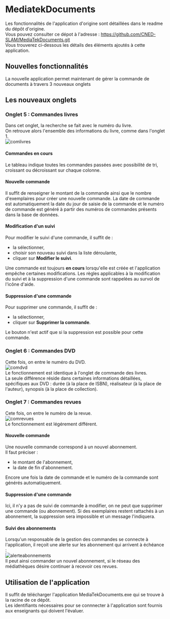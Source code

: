 # MediatekDocuments
Les fonctionnalités de l'application d'origine sont détaillées dans le readme du dépôt d'origine.<br>
Vous pouvez consulter ce dépot à l'adresse : https://github.com/CNED-SLAM/MediaTekDocuments.git<br>
Vous trouverez ci-dessous les détails des éléments ajoutés à cette application.
## Nouvelles fonctionnalités
La nouvelle application permet maintenant de gérer la commande de documents à travers 3 nouveaux onglets
## Les nouveaux onglets
### Onglet 5 : Commandes livres
Dans cet onglet, la recherche se fait avec le numéro du livre.<br>
On retrouve alors l'ensemble des informations du livre, comme dans l'onglet 1.<br>
![comlivres](https://github.com/user-attachments/assets/b7320711-2284-4a0d-8589-dffe83df63b3)
#### Commandes en cours
Le tableau indique toutes les commandes passées avec possibilité de tri, croissant ou décroissant sur chaque colonne.<br>
#### Nouvelle commande
Il suffit de renseigner le montant de la commande ainsi que le nombre d'exemplaires pour créer une nouvelle commande.
La date de commande est automatiquement la date du jour de saisie de la commande et le numéro de commande est généré à partir des numéros de commandes présents dans la base de données.
#### Modification d'un suivi
Pour modifier le suivi d'une commande, il suffit de :
- la sélectionner,
- choisir son nouveau suivi dans la liste déroulante,
- cliquer sur <strong>Modifier le suivi</strong>.

Une commande est toujours <strong>en cours</strong> lorsqu'elle est créée et l'application empêche certaines modifications.
Les règles applicables à la modification du suivi et à la suppression d'une commande sont rappelées au survol de l'icône d'aide.
#### Suppression d'une commande
Pour supprimer une commande, il suffit de :
- la sélectionner,
- cliquer sur <strong>Supprimer la commande</strong>.

Le bouton n'est actif que si la suppression est possible pour cette commande.
### Onglet 6 : Commandes DVD
Cette fois, on entre le numéro du DVD.<br>
![comdvd](https://github.com/user-attachments/assets/51e9f0a6-9423-4d98-a90f-24dddeac01e3)
<br>Le fonctionnement est identique à l'onglet de commande des livres.<br>
La seule différence réside dans certaines informations détaillées, spécifiques aux DVD : durée (à la place de ISBN), réalisateur (à la place de l'auteur), synopsis (à la place de collection).
### Onglet 7 : Commandes revues
Cete fois, on entre le numéro de la revue.<br>
![comrevues](https://github.com/user-attachments/assets/81474691-e35a-45fd-bf9d-5e8303e366b5)
<br>Le fonctionnement est légérement différent.
#### Nouvelle commande
Une nouvelle commande correspond à un nouvel abonnement.<br>
Il faut préciser :
- le montant de l'abonnement,
- la date de fin d'abonnement.

Encore une fois la date de commande et le numéro de la commande sont générés automatiquement.
#### Suppression d'une commande
Ici, il n'y a pas de suivi de commande à modifier, on ne peut que supprimer une commande (ou abonnement).
Si des exemplaires restent rattachés à un abonnement, la suppression sera impossible et un message l'indiquera. 
#### Suivi des abonnements
Lorsqu'un responsable de la gestion des commandes se connecte à l'application, il reçoit une alerte sur les abonnement qui arrivent à échéance :<br>
![alerteabonnements](https://github.com/user-attachments/assets/ae8aed05-0d00-463f-91f2-3c5cf25774fa)
<br>Il peut ainsi commander un nouvel abonnement, si le réseau des médiathèques désire continuer à recevoir ces revues. 
## Utilisation de l'application
Il suffit de télécharger l'application MediaTekDocuments.exe qui se trouve à la racine de ce dépôt.<br>
Les identifiants nécessaires pour se connnecter à l'application sont fournis aux enseignants qui doivent l'évaluer.

